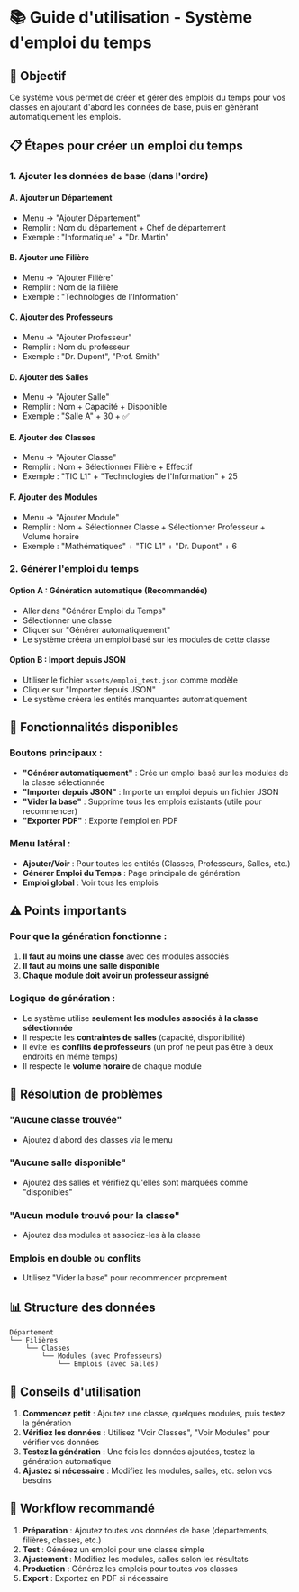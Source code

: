 # 📚 Guide d'utilisation - Système d'emploi du temps

## 🎯 Objectif
Ce système vous permet de créer et gérer des emplois du temps pour vos classes en ajoutant d'abord les données de base, puis en générant automatiquement les emplois.

## 📋 Étapes pour créer un emploi du temps

### 1. **Ajouter les données de base** (dans l'ordre)

#### A. Ajouter un Département
- Menu → "Ajouter Département"
- Remplir : Nom du département + Chef de département
- Exemple : "Informatique" + "Dr. Martin"

#### B. Ajouter une Filière
- Menu → "Ajouter Filière" 
- Remplir : Nom de la filière
- Exemple : "Technologies de l'Information"

#### C. Ajouter des Professeurs
- Menu → "Ajouter Professeur"
- Remplir : Nom du professeur
- Exemple : "Dr. Dupont", "Prof. Smith"

#### D. Ajouter des Salles
- Menu → "Ajouter Salle"
- Remplir : Nom + Capacité + Disponible
- Exemple : "Salle A" + 30 + ✅

#### E. Ajouter des Classes
- Menu → "Ajouter Classe"
- Remplir : Nom + Sélectionner Filière + Effectif
- Exemple : "TIC L1" + "Technologies de l'Information" + 25

#### F. Ajouter des Modules
- Menu → "Ajouter Module"
- Remplir : Nom + Sélectionner Classe + Sélectionner Professeur + Volume horaire
- Exemple : "Mathématiques" + "TIC L1" + "Dr. Dupont" + 6

### 2. **Générer l'emploi du temps**

#### Option A : Génération automatique (Recommandée)
- Aller dans "Générer Emploi du Temps"
- Sélectionner une classe
- Cliquer sur "Générer automatiquement"
- Le système créera un emploi basé sur les modules de cette classe

#### Option B : Import depuis JSON
- Utiliser le fichier `assets/emploi_test.json` comme modèle
- Cliquer sur "Importer depuis JSON"
- Le système créera les entités manquantes automatiquement

## 🔧 Fonctionnalités disponibles

### Boutons principaux :
- **"Générer automatiquement"** : Crée un emploi basé sur les modules de la classe sélectionnée
- **"Importer depuis JSON"** : Importe un emploi depuis un fichier JSON
- **"Vider la base"** : Supprime tous les emplois existants (utile pour recommencer)
- **"Exporter PDF"** : Exporte l'emploi en PDF

### Menu latéral :
- **Ajouter/Voir** : Pour toutes les entités (Classes, Professeurs, Salles, etc.)
- **Générer Emploi du Temps** : Page principale de génération
- **Emploi global** : Voir tous les emplois

## ⚠️ Points importants

### Pour que la génération fonctionne :
1. **Il faut au moins une classe** avec des modules associés
2. **Il faut au moins une salle disponible**
3. **Chaque module doit avoir un professeur assigné**

### Logique de génération :
- Le système utilise **seulement les modules associés à la classe sélectionnée**
- Il respecte les **contraintes de salles** (capacité, disponibilité)
- Il évite les **conflits de professeurs** (un prof ne peut pas être à deux endroits en même temps)
- Il respecte le **volume horaire** de chaque module

## 🐛 Résolution de problèmes

### "Aucune classe trouvée"
- Ajoutez d'abord des classes via le menu

### "Aucune salle disponible"
- Ajoutez des salles et vérifiez qu'elles sont marquées comme "disponibles"

### "Aucun module trouvé pour la classe"
- Ajoutez des modules et associez-les à la classe

### Emplois en double ou conflits
- Utilisez "Vider la base" pour recommencer proprement

## 📊 Structure des données

```
Département
└── Filières
    └── Classes
        └── Modules (avec Professeurs)
            └── Emplois (avec Salles)
```

## 🎨 Conseils d'utilisation

1. **Commencez petit** : Ajoutez une classe, quelques modules, puis testez la génération
2. **Vérifiez les données** : Utilisez "Voir Classes", "Voir Modules" pour vérifier vos données
3. **Testez la génération** : Une fois les données ajoutées, testez la génération automatique
4. **Ajustez si nécessaire** : Modifiez les modules, salles, etc. selon vos besoins

## 🔄 Workflow recommandé

1. **Préparation** : Ajoutez toutes vos données de base (départements, filières, classes, etc.)
2. **Test** : Générez un emploi pour une classe simple
3. **Ajustement** : Modifiez les modules, salles selon les résultats
4. **Production** : Générez les emplois pour toutes vos classes
5. **Export** : Exportez en PDF si nécessaire 